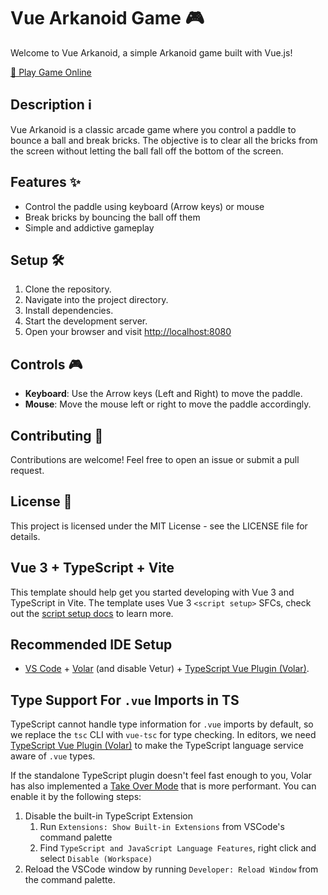 # Vue Arkanoid Game 🎮

Welcome to Vue Arkanoid, a simple Arkanoid game built with Vue.js!

<a href="https://jpjuliao.github.io/vue-arkanoid/" target="_blank">🔗 Play Game Online</a>

## Description ℹ️

Vue Arkanoid is a classic arcade game where you control a paddle to bounce a ball and break bricks. The objective is to clear all the bricks from the screen without letting the ball fall off the bottom of the screen.

## Features ✨

- Control the paddle using keyboard (Arrow keys) or mouse
- Break bricks by bouncing the ball off them
- Simple and addictive gameplay

## Setup 🛠️

1. Clone the repository.
2. Navigate into the project directory.
3. Install dependencies.
4. Start the development server.
5. Open your browser and visit [http://localhost:8080](http://localhost:8080)

## Controls 🎮

- **Keyboard**: Use the Arrow keys (Left and Right) to move the paddle.
- **Mouse**: Move the mouse left or right to move the paddle accordingly.

## Contributing 🤝

Contributions are welcome! Feel free to open an issue or submit a pull request.

## License 📝

This project is licensed under the MIT License - see the LICENSE file for details.

## Vue 3 + TypeScript + Vite

This template should help get you started developing with Vue 3 and TypeScript in Vite. The template uses Vue 3 `<script setup>` SFCs, check out the [script setup docs](https://v3.vuejs.org/api/sfc-script-setup.html#sfc-script-setup) to learn more.

## Recommended IDE Setup

- [VS Code](https://code.visualstudio.com/) + [Volar](https://marketplace.visualstudio.com/items?itemName=Vue.volar) (and disable Vetur) + [TypeScript Vue Plugin (Volar)](https://marketplace.visualstudio.com/items?itemName=Vue.vscode-typescript-vue-plugin).

## Type Support For `.vue` Imports in TS

TypeScript cannot handle type information for `.vue` imports by default, so we replace the `tsc` CLI with `vue-tsc` for type checking. In editors, we need [TypeScript Vue Plugin (Volar)](https://marketplace.visualstudio.com/items?itemName=Vue.vscode-typescript-vue-plugin) to make the TypeScript language service aware of `.vue` types.

If the standalone TypeScript plugin doesn't feel fast enough to you, Volar has also implemented a [Take Over Mode](https://github.com/johnsoncodehk/volar/discussions/471#discussioncomment-1361669) that is more performant. You can enable it by the following steps:

1. Disable the built-in TypeScript Extension
   1. Run `Extensions: Show Built-in Extensions` from VSCode's command palette
   2. Find `TypeScript and JavaScript Language Features`, right click and select `Disable (Workspace)`
2. Reload the VSCode window by running `Developer: Reload Window` from the command palette.

